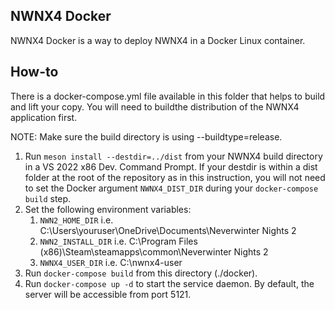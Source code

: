 ## NWNX4 Docker

NWNX4 Docker is a way to deploy NWNX4 in a Docker Linux container.

## How-to

There is a docker-compose.yml file available in this folder that helps to build and lift 
your copy. You will need to buildthe distribution of the NWNX4 application first.

NOTE: Make sure the build directory is using --buildtype=release.

1. Run `meson install --destdir=../dist` from your NWNX4 build directory in a VS 2022 
   x86 Dev. Command Prompt. If your destdir is within a dist folder at the root of the 
   repository as in this instruction, you will not need to set the Docker argument 
   `NWNX4_DIST_DIR` during your `docker-compose build` step.
3. Set the following environment variables:
   1. `NWN2_HOME_DIR` i.e. C:\Users\youruser\OneDrive\Documents\Neverwinter Nights 2
   2. `NWN2_INSTALL_DIR` i.e. C:\Program Files (x86)\Steam\steamapps\common\Neverwinter Nights 2
   3. `NWNX4_USER_DIR` i.e. C:\nwnx4-user
4. Run `docker-compose build` from this directory (./docker).
5. Run `docker-compose up -d` to start the service daemon. By default, the server will be accessible from port 5121.
